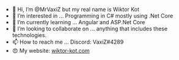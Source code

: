 - 👋 Hi, I’m @MrVaxiZ but my real name is Wiktor Kot
- 👀 I’m interested in ... Programming in C# mostly using .Net Core   
- 🌱 I’m currently learning ... Angular and ASP.Net Core
- 💞️ I’m looking to collaborate on ... anything that includes these technologies.
- 📫 How to reach me ... Discord: VaxiZ#4289
- :heart_eyes: My website: [wiktor-kot.com](https://wiktor-kot.com/)

